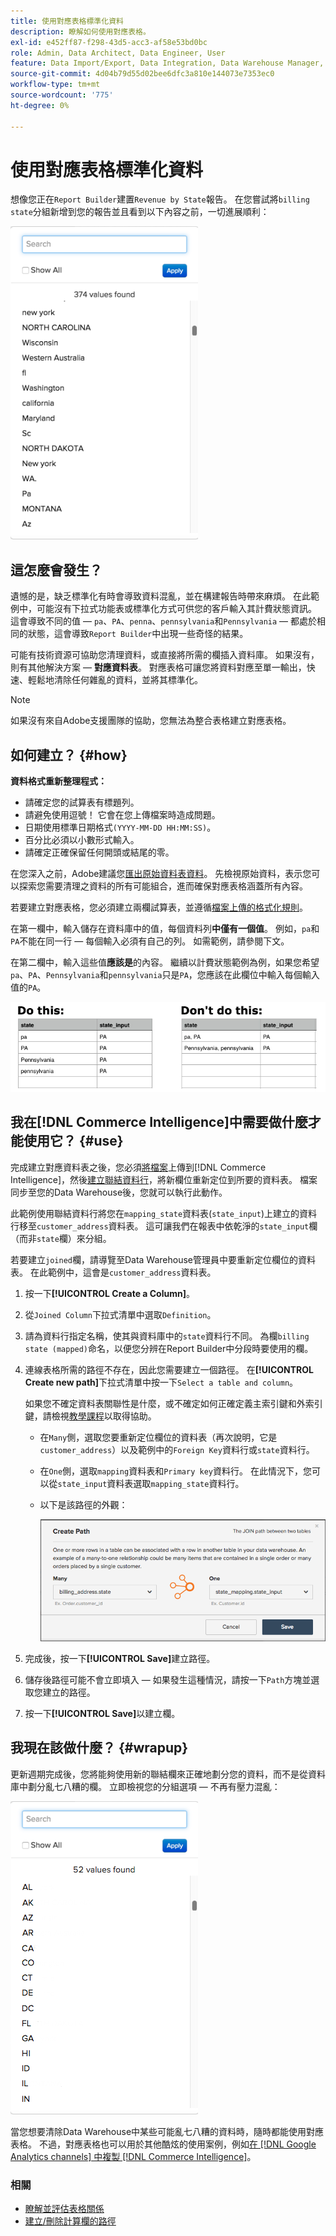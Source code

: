 ```yaml
---
title: 使用對應表格標準化資料
description: 瞭解如何使用對應表格。
exl-id: e452ff87-f298-43d5-acc3-af58e53bd0bc
role: Admin, Data Architect, Data Engineer, User
feature: Data Import/Export, Data Integration, Data Warehouse Manager, Commerce Tables
source-git-commit: 4d04b79d55d02bee6dfc3a810e144073e7353ec0
workflow-type: tm+mt
source-wordcount: '775'
ht-degree: 0%

---
```


# 使用對應表格標準化資料

想像您正在`Report Builder`建置`Revenue by State`報告。 在您嘗試將`billing state`分組新增到您的報告並且看到以下內容之前，一切進展順利：

![圖表顯示具有不一致命名之雜亂狀態區段](../../assets/Messy_State_Segments.png)

## 這怎麼會發生？

遺憾的是，缺乏標準化有時會導致資料混亂，並在構建報告時帶來麻煩。 在此範例中，可能沒有下拉式功能表或標準化方式可供您的客戶輸入其計費狀態資訊。 這會導致不同的值 — `pa`、`PA`、`penna`、`pennsylvania`和`Pennsylvania` — 都處於相同的狀態，這會導致`Report Builder`中出現一些奇怪的結果。

可能有技術資源可協助您清理資料，或直接將所需的欄插入資料庫。 如果沒有，則有其他解決方案 — **對應資料表**。 對應表格可讓您將資料對應至單一輸出，快速、輕鬆地清除任何雜亂的資料，並將其標準化。

>[!NOTE]
>
>如果沒有來自Adobe支援團隊的協助，您無法為整合表格建立對應表格。

## 如何建立？ {#how}

**資料格式重新整理程式：**

* 請確定您的試算表有標題列。
* 請避免使用逗號！ 它會在您上傳檔案時造成問題。
* 日期使用標準日期格式`(YYYY-MM-DD HH:MM:SS)`。
* 百分比必須以小數形式輸入。
* 請確定正確保留任何開頭或結尾的零。

在您深入之前，Adobe建議您[匯出原始資料表資料](../../tutorials/export-raw-data.md)。 先檢視原始資料，表示您可以探索您需要清理之資料的所有可能組合，進而確保對應表格涵蓋所有內容。

若要建立對應表格，您必須建立兩欄試算表，並遵循[檔案上傳的格式化規則](../../data-analyst/importing-data/connecting-data/using-file-uploader.md)。

在第一欄中，輸入儲存在資料庫中的值，每個資料列&#x200B;**中僅有一個值**。 例如，`pa`和`PA`不能在同一行 — 每個輸入必須有自己的列。 如需範例，請參閱下文。

在第二欄中，輸入這些值&#x200B;**應該是**&#x200B;的內容。 繼續以計費狀態範例為例，如果您希望`pa`、`PA`、`Pennsylvania`和`pennsylvania`只是`PA`，您應該在此欄位中輸入每個輸入值的`PA`。

![顯示原始值和標準化值的對應表範例](../../assets/Mapping_table_examples.jpg)

## 我在[!DNL Commerce Intelligence]中需要做什麼才能使用它？ {#use}

完成建立對應資料表之後，您必須[將檔案](../../data-analyst/importing-data/connecting-data/using-file-uploader.md)上傳到[!DNL Commerce Intelligence]，然後[建立聯結資料行](../../data-analyst/data-warehouse-mgr/calc-column-types.md)，將新欄位重新定位到所要的資料表。 檔案同步至您的Data Warehouse後，您就可以執行此動作。

此範例使用聯結資料行將您在`mapping_state`資料表(`state_input`)上建立的資料行移至`customer_address`資料表。 這可讓我們在報表中依乾淨的`state_input`欄（而非`state`欄）來分組。

若要建立`joined`欄，請導覽至Data Warehouse管理員中要重新定位欄位的資料表。 在此範例中，這會是`customer_address`資料表。

1. 按一下&#x200B;**[!UICONTROL Create a Column]**。
1. 從`Joined Column`下拉式清單中選取`Definition`。
1. 請為資料行指定名稱，使其與資料庫中的`state`資料行不同。 為欄`billing state (mapped)`命名，以便您分辨在Report Builder中分段時要使用的欄。
1. 連線表格所需的路徑不存在，因此您需要建立一個路徑。 在&#x200B;**[!UICONTROL Create new path]**&#x200B;下拉式清單中按一下`Select a table and column`。

   如果您不確定資料表關聯性是什麼，或不確定如何正確定義主索引鍵和外索引鍵，請檢視[教學課程](../../data-analyst/data-warehouse-mgr/create-paths-calc-columns.md)以取得協助。

   * 在`Many`側，選取您要重新定位欄位的資料表（再次說明，它是`customer_address`）以及範例中的`Foreign Key`資料行或`state`資料行。
   * 在`One`側，選取`mapping`資料表和`Primary key`資料行。 在此情況下，您可以從`state_input`資料表選取`mapping_state`資料行。
   * 以下是該路徑的外觀：

     ![Data Warehouse管理員顯示狀態對應計算路徑](../../assets/State_Mapping_Path.png)

1. 完成後，按一下&#x200B;**[!UICONTROL Save]**&#x200B;建立路徑。
1. 儲存後路徑可能不會立即填入 — 如果發生這種情況，請按一下`Path`方塊並選取您建立的路徑。
1. 按一下&#x200B;**[!UICONTROL Save]**&#x200B;以建立欄。

## 我現在該做什麼？ {#wrapup}

更新週期完成後，您將能夠使用新的聯結欄來正確地劃分您的資料，而不是從資料庫中劃分亂七八糟的欄。 立即檢視您的分組選項 — 不再有壓力混亂：

![在標準化後顯示乾淨狀態區段的圖表](../../assets/Clean_State_Segments.png)

當您想要清除Data Warehouse中某些可能亂七八糟的資料時，隨時都能使用對應表格。 不過，對應表格也可以用於其他酷炫的使用案例，例如[在 [!DNL Google Analytics channels] 中複製 [!DNL Commerce Intelligence]](../data-warehouse-mgr/rep-google-analytics-channels.md)。

### 相關

* [瞭解並評估表格關係](../data-warehouse-mgr/table-relationships.md)
* [建立/刪除計算欄的路徑](../data-warehouse-mgr/create-paths-calc-columns.md)
